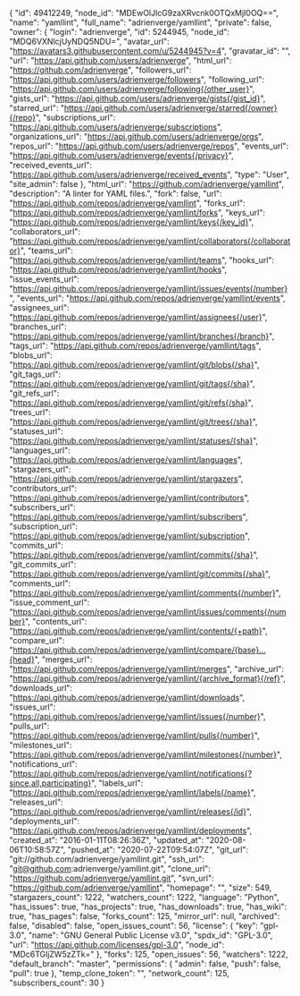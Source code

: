 {
  "id": 49412249,
  "node_id": "MDEwOlJlcG9zaXRvcnk0OTQxMjI0OQ==",
  "name": "yamllint",
  "full_name": "adrienverge/yamllint",
  "private": false,
  "owner": {
    "login": "adrienverge",
    "id": 5244945,
    "node_id": "MDQ6VXNlcjUyNDQ5NDU=",
    "avatar_url": "https://avatars3.githubusercontent.com/u/5244945?v=4",
    "gravatar_id": "",
    "url": "https://api.github.com/users/adrienverge",
    "html_url": "https://github.com/adrienverge",
    "followers_url": "https://api.github.com/users/adrienverge/followers",
    "following_url": "https://api.github.com/users/adrienverge/following{/other_user}",
    "gists_url": "https://api.github.com/users/adrienverge/gists{/gist_id}",
    "starred_url": "https://api.github.com/users/adrienverge/starred{/owner}{/repo}",
    "subscriptions_url": "https://api.github.com/users/adrienverge/subscriptions",
    "organizations_url": "https://api.github.com/users/adrienverge/orgs",
    "repos_url": "https://api.github.com/users/adrienverge/repos",
    "events_url": "https://api.github.com/users/adrienverge/events{/privacy}",
    "received_events_url": "https://api.github.com/users/adrienverge/received_events",
    "type": "User",
    "site_admin": false
  },
  "html_url": "https://github.com/adrienverge/yamllint",
  "description": "A linter for YAML files.",
  "fork": false,
  "url": "https://api.github.com/repos/adrienverge/yamllint",
  "forks_url": "https://api.github.com/repos/adrienverge/yamllint/forks",
  "keys_url": "https://api.github.com/repos/adrienverge/yamllint/keys{/key_id}",
  "collaborators_url": "https://api.github.com/repos/adrienverge/yamllint/collaborators{/collaborator}",
  "teams_url": "https://api.github.com/repos/adrienverge/yamllint/teams",
  "hooks_url": "https://api.github.com/repos/adrienverge/yamllint/hooks",
  "issue_events_url": "https://api.github.com/repos/adrienverge/yamllint/issues/events{/number}",
  "events_url": "https://api.github.com/repos/adrienverge/yamllint/events",
  "assignees_url": "https://api.github.com/repos/adrienverge/yamllint/assignees{/user}",
  "branches_url": "https://api.github.com/repos/adrienverge/yamllint/branches{/branch}",
  "tags_url": "https://api.github.com/repos/adrienverge/yamllint/tags",
  "blobs_url": "https://api.github.com/repos/adrienverge/yamllint/git/blobs{/sha}",
  "git_tags_url": "https://api.github.com/repos/adrienverge/yamllint/git/tags{/sha}",
  "git_refs_url": "https://api.github.com/repos/adrienverge/yamllint/git/refs{/sha}",
  "trees_url": "https://api.github.com/repos/adrienverge/yamllint/git/trees{/sha}",
  "statuses_url": "https://api.github.com/repos/adrienverge/yamllint/statuses/{sha}",
  "languages_url": "https://api.github.com/repos/adrienverge/yamllint/languages",
  "stargazers_url": "https://api.github.com/repos/adrienverge/yamllint/stargazers",
  "contributors_url": "https://api.github.com/repos/adrienverge/yamllint/contributors",
  "subscribers_url": "https://api.github.com/repos/adrienverge/yamllint/subscribers",
  "subscription_url": "https://api.github.com/repos/adrienverge/yamllint/subscription",
  "commits_url": "https://api.github.com/repos/adrienverge/yamllint/commits{/sha}",
  "git_commits_url": "https://api.github.com/repos/adrienverge/yamllint/git/commits{/sha}",
  "comments_url": "https://api.github.com/repos/adrienverge/yamllint/comments{/number}",
  "issue_comment_url": "https://api.github.com/repos/adrienverge/yamllint/issues/comments{/number}",
  "contents_url": "https://api.github.com/repos/adrienverge/yamllint/contents/{+path}",
  "compare_url": "https://api.github.com/repos/adrienverge/yamllint/compare/{base}...{head}",
  "merges_url": "https://api.github.com/repos/adrienverge/yamllint/merges",
  "archive_url": "https://api.github.com/repos/adrienverge/yamllint/{archive_format}{/ref}",
  "downloads_url": "https://api.github.com/repos/adrienverge/yamllint/downloads",
  "issues_url": "https://api.github.com/repos/adrienverge/yamllint/issues{/number}",
  "pulls_url": "https://api.github.com/repos/adrienverge/yamllint/pulls{/number}",
  "milestones_url": "https://api.github.com/repos/adrienverge/yamllint/milestones{/number}",
  "notifications_url": "https://api.github.com/repos/adrienverge/yamllint/notifications{?since,all,participating}",
  "labels_url": "https://api.github.com/repos/adrienverge/yamllint/labels{/name}",
  "releases_url": "https://api.github.com/repos/adrienverge/yamllint/releases{/id}",
  "deployments_url": "https://api.github.com/repos/adrienverge/yamllint/deployments",
  "created_at": "2016-01-11T08:26:36Z",
  "updated_at": "2020-08-06T10:58:57Z",
  "pushed_at": "2020-07-22T09:54:07Z",
  "git_url": "git://github.com/adrienverge/yamllint.git",
  "ssh_url": "git@github.com:adrienverge/yamllint.git",
  "clone_url": "https://github.com/adrienverge/yamllint.git",
  "svn_url": "https://github.com/adrienverge/yamllint",
  "homepage": "",
  "size": 549,
  "stargazers_count": 1222,
  "watchers_count": 1222,
  "language": "Python",
  "has_issues": true,
  "has_projects": true,
  "has_downloads": true,
  "has_wiki": true,
  "has_pages": false,
  "forks_count": 125,
  "mirror_url": null,
  "archived": false,
  "disabled": false,
  "open_issues_count": 56,
  "license": {
    "key": "gpl-3.0",
    "name": "GNU General Public License v3.0",
    "spdx_id": "GPL-3.0",
    "url": "https://api.github.com/licenses/gpl-3.0",
    "node_id": "MDc6TGljZW5zZTk="
  },
  "forks": 125,
  "open_issues": 56,
  "watchers": 1222,
  "default_branch": "master",
  "permissions": {
    "admin": false,
    "push": false,
    "pull": true
  },
  "temp_clone_token": "",
  "network_count": 125,
  "subscribers_count": 30
}
